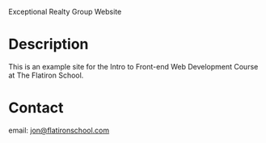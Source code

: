 Exceptional Realty Group Website


# Description

This is an example site for the Intro to Front-end Web Development Course at The Flatiron School.

# Contact

email: jon@flatironschool.com
